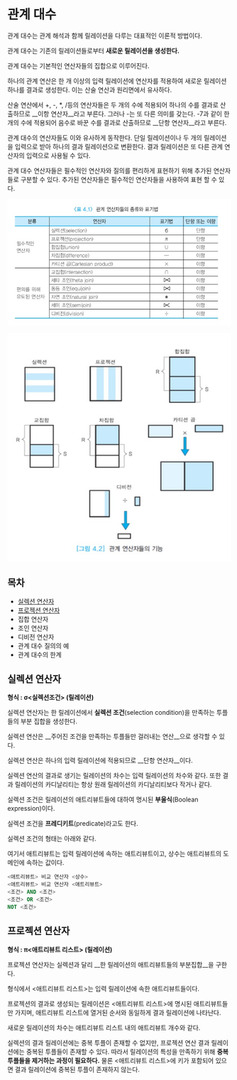 # 관계 대수

관계 대수는 관계 해석과 함께 릴레이션을 다루는 대표적인 이론적 방법이다.

관계 대수는 기존의 릴레이션들로부터 __새로운 릴레이션을 생성한다.__

관계 대수는 기본적인 연산자들의 집합으로 이루어진다.

하나의 관계 연산은 한 개 이상의 입력 릴레이션에 연산자를 적용하여 새로운 릴레이션 하나를 결과로 생성한다. 이는 산술 연산과 원리면에서 유사하다.

산술 연산에서 +, -, *, /등의 연산자들은 두 개의 수에 적용되어 하나의 수를 결과로 산출하므로 __이항 연산자__라고 부른다.
그러나 -는 또 다른 의미를 갖는다. -7과 같이 한 개의 수에 적용되어 음수로 바꾼 수를 결과로 산출하므로
__단항 연산자__라고 부른다.

관계 대수의 연산자들도 이와 유사하게 동작한다.
단일 릴레이션이나 두 개의 릴레이션을 입력으로 받아 하나의 결과 릴레이션으로 변환한다.
결과 릴레이션은 또 다른 관계 연산자의 입력으로 사용될 수 있다.

관계 대수 연산자들은 필수적인 연산자와 질의를 편리하게 표현하기 위해 추가된 연산자들로 구분할 수 있다. 추가된 연산자들은 필수적인 연산자들을 사용하여 표현 할 수 있다.

![](./image/operatortype.jpg)

![](./image/operatorfunction.jpg)

## 목차

- [실렉션 연산자](#실렉션-연산자)
- [프로젝션 연산자](#프로젝션-연산자)
- 집합 연산자
- 조인 연산자
- 디비전 연산자
- 관계 대수 질의의 예
- 관계 대수의 한계



## 실렉션 연산자

__형식 : σ<실렉션조건> (릴레이션)__

실렉션 연산자는 한 릴레이션에서 __실렉션 조건__(selection condition)을 만족하는 투플들의 부분 집합을 생성한다.

실렉션 연산은 __주어진 조건을 만족하는 투플들만 걸러내는 연산__으로 생각할 수 있다.

실렉션 연산은 하나의 입력 릴레이션에 적용되므로 __단항 연산자__이다.

실렉션 연산의 결과로 생기는 릴레이션의 차수는 입력 릴레이션의 차수와 같다.
또한 결과 릴레이션의 카디날리티는 항상 원래 릴레이션의 카디날리티보다 작거나 같다.

실렉션 조건은 릴레이션의 애트리뷰트들에 대하여 명시된 __부울식__(Boolean expression)이다.

실렉션 조건을 __프레디키트__(predicate)라고도 한다.

실렉션 조건의 형태는 아래와 같다.

여기서 애트리뷰트는 입력 릴레이션에 속하는 애트리뷰트이고, 상수는 애트리뷰트의 도메인에 속하는 값이다.

```sql
<애트리뷰트> 비교 연산자 <상수>
<애트리뷰트> 비교 연산자 <애트리뷰트>
<조건> AND <조건>
<조건> OR <조건>
NOT <조건>
```



## 프로젝션 연산자

__형식 : π<애트리뷰트 리스트> (릴레이션)__

프로젝션 연산자는 실렉션과 달리 __한 릴레이션의 애트리뷰트들의 부분집합__을 구한다.

형식에서 <애트리뷰트 리스트>는 입력 릴레이션에 속한 애트리뷰트들이다.

프로젝션의 결과로 생성되는 릴레이션은 <애트리뷰트 리스트>에 명시된 애트리뷰트들만 가지며, 애트리뷰트 리스트에 열거된 순서와 동일하게 결과 릴레이션에 나타난다.

새로운 릴레이션의 차수는 애트리뷰트 리스트 내의 애트리뷰트 개수와 같다.

실렉션의 결과 릴레이션에는 중복 투플이 존재할 수 없지만, 프로젝션 연산 결과 릴레이션에는 중복된 투플들이 존재할 수 있다. 따라서 릴레이션의 특성을 만족하기 위해 __중복 투플들을 제거하는 과정이 필요하다.__
물론 <애트리뷰트 리스트>에 키가 포함되어 있으면 결과 릴레이션에 중복된 투플이 존재하지 않는다.
